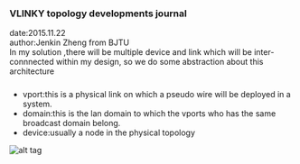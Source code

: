 ### VLINKY topology developments journal
date:2015.11.22  
author:Jenkin Zheng from BJTU  
In my solution ,there will be multiple device and link which will be inter-connnected within my design, so we do some abstraction about this architecture
#####
- vport:this is a physical link on which a pseudo wire will be deployed in a system. 
- domain:this is the lan domain  to which the vports who has the same broadcast domain belong. 
- device:usually a node in the physical topology


![alt tag](https://raw.githubusercontent.com/chillancezen/vlinky/master/image/graphic1.png)
